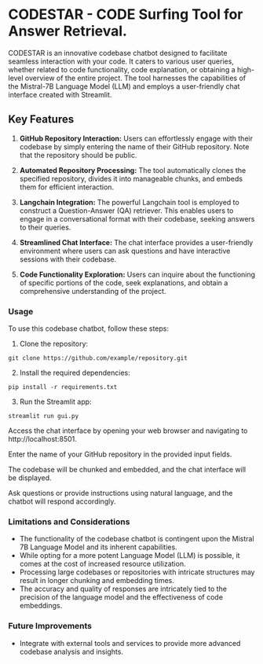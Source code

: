 # CODESTAR - CODE Surfing Tool for Answer Retrieval.

CODESTAR is an innovative codebase chatbot designed to facilitate seamless interaction with your code. It caters to various user queries, whether related to code functionality, code explanation, or obtaining a high-level overview of the entire project. The tool harnesses the capabilities of the Mistral-7B Language Model (LLM) and employs a user-friendly chat interface created with Streamlit.

## Key Features

1. **GitHub Repository Interaction:** Users can effortlessly engage with their codebase by simply entering the name of their GitHub repository. Note that the repository should be public.

2. **Automated Repository Processing:** The tool automatically clones the specified repository, divides it into manageable chunks, and embeds them for efficient interaction.

3. **Langchain Integration:** The powerful Langchain tool is employed to construct a Question-Answer (QA) retriever. This enables users to engage in a conversational format with their codebase, seeking answers to their queries.

4. **Streamlined Chat Interface:** The chat interface provides a user-friendly environment where users can ask questions and have interactive sessions with their codebase.

5. **Code Functionality Exploration:** Users can inquire about the functioning of specific portions of the code, seek explanations, and obtain a comprehensive understanding of the project.

### Usage

To use this codebase chatbot, follow these steps:

1. Clone the repository:

`git clone https://github.com/example/repository.git`

2. Install the required dependencies:

`pip install -r requirements.txt`

3. Run the Streamlit app:

`streamlit run gui.py`

Access the chat interface by opening your web browser and navigating to http://localhost:8501.

Enter the name of your GitHub repository in the provided input fields.

The codebase will be chunked and embedded, and the chat interface will be displayed.

Ask questions or provide instructions using natural language, and the chatbot will respond accordingly.

### Limitations and Considerations

- The functionality of the codebase chatbot is contingent upon the Mistral 7B Language Model and its inherent capabilities.
- While opting for a more potent Language Model (LLM) is possible, it comes at the cost of increased resource utilization.
- Processing large codebases or repositories with intricate structures may result in longer chunking and embedding times.
- The accuracy and quality of responses are intricately tied to the precision of the language model and the effectiveness of code embeddings.

### Future Improvements

- Integrate with external tools and services to provide more advanced codebase analysis and insights.
